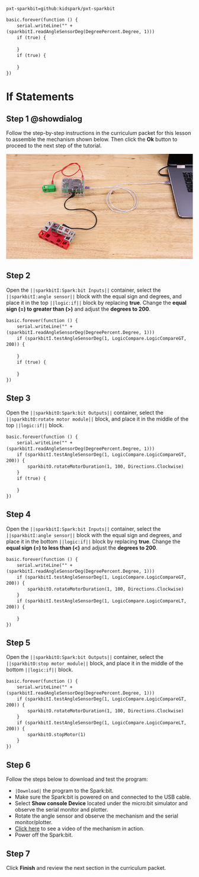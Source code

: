 ```package
pxt-sparkbit=github:kidspark/pxt-sparkbit
```

```template
basic.forever(function () {
    serial.writeLine("" + (sparkbitI.readAngleSensorDeg(DegreePercent.Degree, 1)))
    if (true) {
    	
    }
    if (true) {
    	
    }
})
```

# If Statements

## Step 1 @showdialog

Follow the step-by-step instructions in the curriculum packet for this lesson to assemble the mechanism shown below. Then click the **Ok** button to proceed to the next step of the tutorial.

![if-statements-2](https://raw.githubusercontent.com/KidSpark/tutorials/master/assets/2-2-if-statements-2.png)

## Step 2

Open the ``||sparkbitI:Spark:bit Inputs||`` container, select the ``||sparkbitI:angle sensor||`` block with the equal sign and degrees, and place it in the top ``||logic:if||`` block by replacing **true**. Change the **equal sign (=) to greater than (>)** and adjust the **degrees to 200**.

``` blocks
basic.forever(function () {
    serial.writeLine("" + (sparkbitI.readAngleSensorDeg(DegreePercent.Degree, 1)))
    if (sparkbitI.testAngleSensorDeg(1, LogicCompare.LogicCompareGT, 200)) {
    	
    }
    if (true) {
    	
    }
})
```

## Step 3

Open the ``||sparkbitO:Spark:bit Outputs||`` container, select the ``||sparkbitO:rotate motor module||`` block, and place it in the middle of the top ``||logic:if||`` block.

```blocks
basic.forever(function () {
    serial.writeLine("" + (sparkbitI.readAngleSensorDeg(DegreePercent.Degree, 1)))
    if (sparkbitI.testAngleSensorDeg(1, LogicCompare.LogicCompareGT, 200)) {
        sparkbitO.rotateMotorDuration(1, 100, Directions.Clockwise)
    }
    if (true) {
    	
    }
})
```

## Step 4

Open the ``||sparkbitI:Spark:bit Inputs||`` container, select the ``||sparkbitI:angle sensor||`` block with the equal sign and degrees, and place it in the bottom ``||logic:if||`` block by replacing **true**. Change the **equal sign (=) to less than (<)** and adjust the **degrees to 200**.

```blocks
basic.forever(function () {
    serial.writeLine("" + (sparkbitI.readAngleSensorDeg(DegreePercent.Degree, 1)))
    if (sparkbitI.testAngleSensorDeg(1, LogicCompare.LogicCompareGT, 200)) {
        sparkbitO.rotateMotorDuration(1, 100, Directions.Clockwise)
    }
    if (sparkbitI.testAngleSensorDeg(1, LogicCompare.LogicCompareLT, 200)) {
    	
    }
})
```

## Step 5

Open the ``||sparkbitO:Spark:bit Outputs||`` container, select the ``||sparkbitO:stop motor module||`` block, and place it in the middle of the bottom ``||logic:if||`` block.

```blocks
basic.forever(function () {
    serial.writeLine("" + (sparkbitI.readAngleSensorDeg(DegreePercent.Degree, 1)))
    if (sparkbitI.testAngleSensorDeg(1, LogicCompare.LogicCompareGT, 200)) {
        sparkbitO.rotateMotorDuration(1, 100, Directions.Clockwise)
    }
    if (sparkbitI.testAngleSensorDeg(1, LogicCompare.LogicCompareLT, 200)) {
        sparkbitO.stopMotor(1)
    }
})
```

## Step 6

Follow the steps below to download and test the program:
* ``|Download|`` the program to the Spark:bit.
* Make sure the Spark:bit is powered on and connected to the USB cable.
* Select **Show console Device** located under the micro:bit simulator and observe the serial monitor and plotter.
* Rotate the angle sensor and observe the mechanism and the serial monitor/plotter.
* [Click here](https://youtu.be/xuOua7c_-xM) to see a video of the mechanism in action.
* Power off the Spark:bit.

## Step 7

Click **Finish** and review the next section in the curriculum packet.